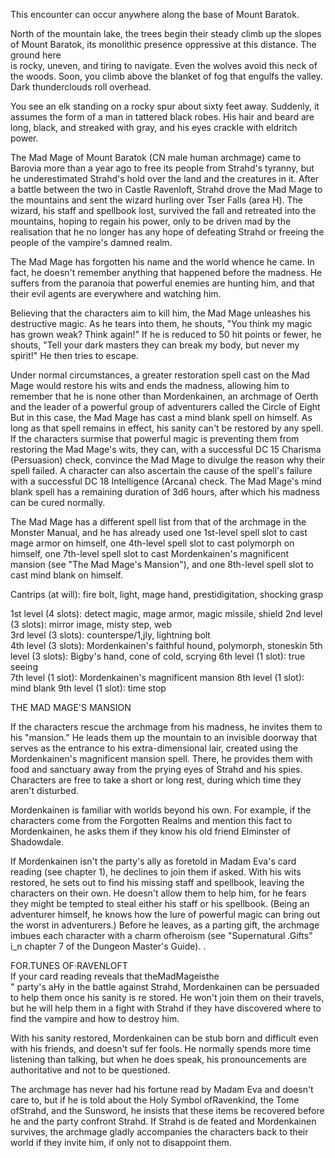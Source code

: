 This encounter can occur anywhere along the base of Mount Baratok.

North of the mountain lake, the trees begin their steady climb up the slopes of Mount Baratok, its monolithic presence oppressive at this distance. The ground here  
is rocky, uneven, and tiring to navigate. Even the wolves avoid this neck of the woods. Soon, you climb above the blanket of fog that engulfs the valley. Dark thunderclouds roll overhead.

You see an elk standing on a rocky spur about sixty feet away. Suddenly, it assumes the form of a man in tattered black robes. His hair and beard are long, black, and streaked with gray, and his eyes crackle with eldritch power.

The Mad Mage of Mount Baratok (CN male human archmage) came to Barovia more than a year ago to free its people from Strahd's tyranny, but he underestimated Strahd's hold over the land and the creatures in it. After a battle between the two in Castle Ravenloft, Strahd drove the Mad Mage to the mountains and sent the wizard hurling over Tser Falls (area H). The wizard, his staff and spellbook lost, survived the fall and retreated into the mountains, hoping to regain his power, only to be driven mad by the realisation that he no longer has any hope of defeating Strahd or freeing the people of the vampire's damned realm.

The Mad Mage has forgotten his name and the world whence he came. In fact, he doesn't remember anything that happened before the madness. He suffers from the paranoia that powerful enemies are hunting him, and that their evil agents are everywhere and watching him.

Believing that the characters aim to kill him, the Mad Mage unleashes his destructive magic. As he tears into them, he shouts, "You think my magic has grown weak? Think again!" If he is reduced to 50 hit points or fewer, he shouts, "Tell your dark masters they can break my body, but never my spirit!" He then tries to escape.

Under normal circumstances, a greater restoration spell cast on the Mad Mage would restore his wits and ends the madness, allowing him to remember that he is none other than Mordenkainen, an archmage of Oerth and the leader of a powerful group of adventurers called the Circle of Eight But in this case, the Mad Mage has cast a mind blank spell on himself. As long as that spell remains in effect, his sanity can't be restored by any spell. If the characters surmise that powerful magic is preventing them from restoring the Mad Mage's wits, they can, with a successful DC 15 Charisma (Persuasion) check, convince the Mad Mage to divulge the reason why their spell failed. A character can also ascertain the cause of the spell's failure with a successful DC 18 Intelligence (Arcana) check. The Mad Mage's mind blank spell has a remaining duration of 3d6 hours, after which his madness can be cured normally.

The Mad Mage has a different spell list from that of the archmage in the Monster Manual, and he has already used one 1st-level spell slot to cast mage armor on himself, one 4th-level spell slot to cast polymorph on himself, one 7th-level spell slot to cast Mordenkainen's magnificent mansion (see "The Mad Mage's Mansion"), and one 8th-level spell slot to cast mind blank on himself.

Cantrips (at will): fire bolt, light, mage hand, prestidigitation, shocking grasp

1st level (4 slots): detect magic, mage armor, magic missile, shield
2nd level (3 slots): mirror image, misty step, web  
3rd level (3 slots): counterspe/1,jly, lightning bolt  
4th level (3 slots): Mordenkainen's faithful hound, polymorph, stoneskin
5th level (3 slots): Bigby's hand, cone of cold, scrying 
6th level (1 slot): true seeing  
7th level (1 slot): Mordenkainen's magnificent mansion 
8th level (1 slot): mind blank
9th level (1 slot): time stop

THE MAD MAGE'S MANSION

If the characters rescue the archmage from his madness, he invites them to his "mansion." He leads them up the mountain to an invisible doorway that serves as the entrance to his extra-dimensional lair, created using the Mordenkainen's magnificent mansion spell. There, he provides them with food and sanctuary away from the prying eyes of Strahd and his spies. Characters are free to take a short or long rest, during which time they aren't disturbed.

Mordenkainen is familiar with worlds beyond his own. For example, if the characters come from the Forgotten Realms and mention this fact to Mordenkainen, he asks them if they know his old friend Elminster of Shadowdale.

If Mordenkainen isn't the party's ally as foretold in Madam Eva's card reading (see chapter 1), he declines to join them if asked. With his wits restored, he sets out to find his missing staff and spellbook, leaving the characters on their own. He doesn't allow them to help him, for he fears they might be tempted to steal either his staff or his spellbook. (Being an adventurer himself, he knows how the lure of powerful magic can bring out the worst in adventurers.) Before he leaves, as a parting gift, the archmage imbues each character with a charm ofheroism (see "Supernatural .Gifts" i_n chapter 7 of the Dungeon Master's Guide). .

FOR.TUNES OF·RAVENLOFT  
If your card reading reveals that theMadMageisthe  
" party's aHy in the battle against Strahd, Mordenkainen can be persuaded to help them once his sanity is re­ stored. He won't join them on their travels, but he will help them in a fight with Strahd if they have discovered where to find the vampire and how to destroy him.

With his sanity restored, Mordenkainen can be stub­ born and difficult even with his friends, and doesn't suf­ fer fools. He normally spends more time listening than talking, but when he does speak, his pronouncements are authoritative and not to be questioned.

The archmage has never had his fortune read by Madam Eva and doesn't care to, but if he is told about the Holy Symbol ofRavenkind, the Tome ofStrahd, and the Sunsword, he insists that these items be recovered before he and the party confront Strahd. If Strahd is de­ feated and Mordenkainen survives, the archmage gladly accompanies the characters back to their world if they invite him, if only not to disappoint them.